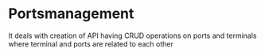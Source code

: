# Portsmanagement
It deals with creation of API having CRUD operations on ports and terminals where terminal and ports are related to each other 
